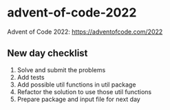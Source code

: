 # advent-of-code-2022
Advent of Code 2022: https://adventofcode.com/2022

## New day checklist

1. Solve and submit the problems
2. Add tests
3. Add possible util functions in util package
4. Refactor the solution to use those util functions
5. Prepare package and input file for next day
